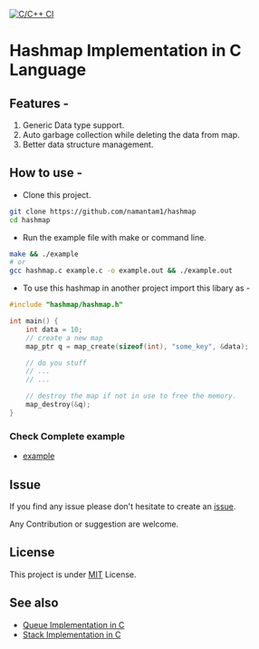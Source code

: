 [![C/C++ CI](https://github.com/namantam1/hashmap/actions/workflows/CI.yaml/badge.svg)](https://github.com/namantam1/hashmap/actions/workflows/CI.yaml)

# Hashmap Implementation in C Language

## Features - 
1. Generic Data type support.
2. Auto garbage collection while deleting the data from map.
4. Better data structure management.

## How to use -

- Clone this project.
```bash
git clone https://github.com/namantam1/hashmap
cd hashmap
```
- Run the example file with make or command line.
```bash
make && ./example
# or
gcc hashmap.c example.c -o example.out && ./example.out
```
- To use this hashmap in another project import this libary as -
```c
#include "hashmap/hashmap.h"

int main() {
    int data = 10;
    // create a new map
    map_ptr q = map_create(sizeof(int), "some_key", &data);

    // do you stuff
    // ...
    // ...

    // destroy the map if not in use to free the memory.
    map_destroy(&q);
}
```

### Check Complete example
- [example](example.c)

## Issue

If you find any issue please don't hesitate to create an [issue](https://github.com/namantam1/hashmap/issues).

Any Contribution or suggestion are welcome.

## License
This project is under [MIT](LICENSE) License.

## See also
- [Queue Implementation in C](https://github.com/namantam1/queue)
- [Stack Implementation in C](https://github.com/namantam1/stack)
